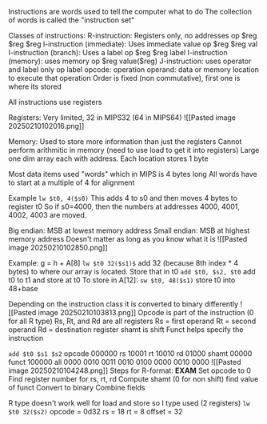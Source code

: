 Instructions are words used to tell the computer what to do
The collection of words is called the "instruction set"

Classes of instructions:
	R-instruction: Registers only, no addresses
		op $reg $reg $reg
	I-instruction (immediate): Uses immediate value
		op $reg $reg val
	I-instruction (branch): Uses a label
		op $reg $reg label
	I-instruction (memory): uses memory
		op $reg value(\$reg)
	J-instruction: uses operator and label only
		op label
opcode: operation
operand: data or memory location to execute that operation
	Order is fixed (non commutative), first one is where its stored

All instructions use registers

Registers:
	Very limited, 32 in MIPS32 (64 in MIPS64)
	![[Pasted image 20250210102016.png]]


Memory:
	Used to store more information than just the registers
	Cannot perform arithmitic in memory (need to use load to get it into registers)
	Large one dim array each with address. Each location stores 1 byte

Most data items used "words" which in MIPS is 4 bytes long 
	All words have to start at a multiple of 4 for alignment

Example `lw $t0, 4($s0)`
	This adds 4 to s0 and then moves 4 bytes to register t0
	So if s0=4000, then the numbers at addresses 4000, 4001, 4002, 4003 are moved.

Big endian: MSB at lowest memory address
Small endian: MSB at highest memory address
Doesn't matter as long as you know what it is 
![[Pasted image 20250210102850.png]]


Example: g = h + A\[8]
	`lw $t0 32($s1)$` add 32 (because 8th index * 4 bytes) to where our array is located. Store that in t0
	`add $t0, $s2, $t0` add t0 to t1 and store at t0
	To store in A\[12]: `sw $t0, 48($s1)` store t0 into 48+base

Depending on the instruction class it is converted to binary differently
![[Pasted image 20250210103813.png]]
	Opcode is part of the instruction (0 for all R type)
	Rs, Rt, and Rd are all registers 
		Rs = first operand
		Rt = second operand
		Rd = destination register
	shamt is shift
	Funct helps specify the instruction

`add $t0 $s1 $s2`
	opcode 000000
	rs 10001
	rt 10010
	rd 01000
	shamt 00000
	funct 100000
	all 0000 0010 0011 0010 0100 0000 0010 0000
	![[Pasted image 20250210104248.png]]
Steps for R-format: **EXAM**
	Set opcode to 0
	Find register number for rs, rt, rd
	Compute shamt (0 for non shift)
	find value of funct
	Convert to binary
	Combine fields

R type doesn't work well for load and store so I type used (2 registers)
`lw $t0 32($s2)`
	opcode = 0d32
	rs = 18
	rt = 8
	offset = 32
	
	